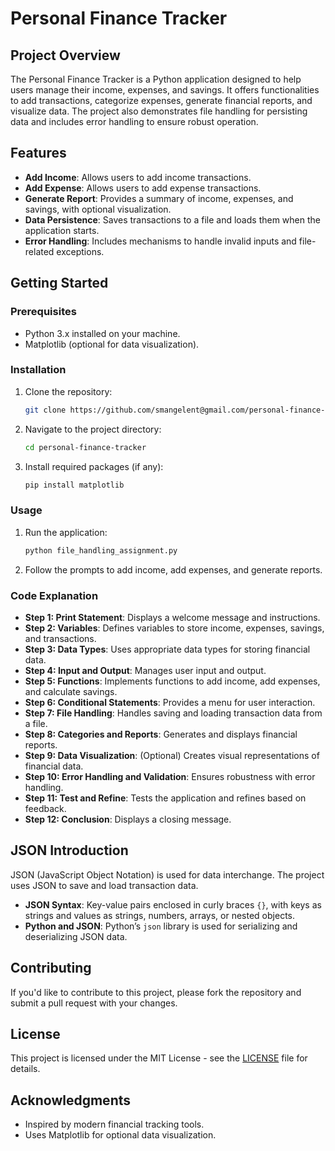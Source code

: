 # Personal Finance Tracker

## Project Overview

The Personal Finance Tracker is a Python application designed to help users manage their income, expenses, and savings. 
It offers functionalities to add transactions, categorize expenses, generate financial reports, and visualize data. 
The project also demonstrates file handling for persisting data and includes error handling to ensure robust operation.

## Features

- **Add Income**: Allows users to add income transactions.
- **Add Expense**: Allows users to add expense transactions.
- **Generate Report**: Provides a summary of income, expenses, and savings, with optional visualization.
- **Data Persistence**: Saves transactions to a file and loads them when the application starts.
- **Error Handling**: Includes mechanisms to handle invalid inputs and file-related exceptions.

## Getting Started

### Prerequisites

- Python 3.x installed on your machine.
- Matplotlib (optional for data visualization).

### Installation

1. Clone the repository:

    ```bash
    git clone https://github.com/smangelent@gmail.com/personal-finance-tracker.git
    ```

2. Navigate to the project directory:

    ```bash
    cd personal-finance-tracker
    ```

3. Install required packages (if any):

    ```bash
    pip install matplotlib
    ```

### Usage

1. Run the application:

    ```bash
    python file_handling_assignment.py
    ```

2. Follow the prompts to add income, add expenses, and generate reports.

### Code Explanation

- **Step 1: Print Statement**: Displays a welcome message and instructions.
- **Step 2: Variables**: Defines variables to store income, expenses, savings, and transactions.
- **Step 3: Data Types**: Uses appropriate data types for storing financial data.
- **Step 4: Input and Output**: Manages user input and output.
- **Step 5: Functions**: Implements functions to add income, add expenses, and calculate savings.
- **Step 6: Conditional Statements**: Provides a menu for user interaction.
- **Step 7: File Handling**: Handles saving and loading transaction data from a file.
- **Step 8: Categories and Reports**: Generates and displays financial reports.
- **Step 9: Data Visualization**: (Optional) Creates visual representations of financial data.
- **Step 10: Error Handling and Validation**: Ensures robustness with error handling.
- **Step 11: Test and Refine**: Tests the application and refines based on feedback.
- **Step 12: Conclusion**: Displays a closing message.

## JSON Introduction

JSON (JavaScript Object Notation) is used for data interchange. The project uses JSON to save and load transaction data.

- **JSON Syntax**: Key-value pairs enclosed in curly braces `{}`, with keys as strings and values as strings, numbers, arrays, or nested objects.
- **Python and JSON**: Python’s `json` library is used for serializing and deserializing JSON data.

## Contributing

If you'd like to contribute to this project, please fork the repository and submit a pull request with your changes.

## License

This project is licensed under the MIT License - see the [LICENSE](LICENSE) file for details.

## Acknowledgments

- Inspired by modern financial tracking tools.
- Uses Matplotlib for optional data visualization.

